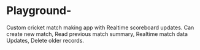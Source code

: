 # Playground-
Custom cricket match making app with Realtime scoreboard updates. Can create new match, Read previous match summary, Realtime match data Updates, Delete older records.
